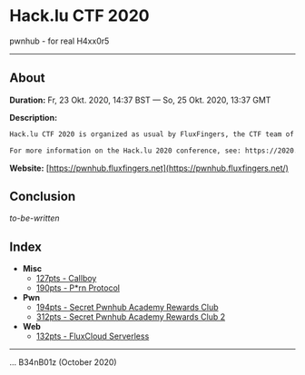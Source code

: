 # Hack.lu CTF 2020

pwnhub - for real H4xx0r5

---

## About

**Duration:** Fr, 23 Okt. 2020, 14:37 BST — So, 25 Okt. 2020, 13:37 GMT

**Description:**
```txt
Hack.lu CTF 2020 is organized as usual by FluxFingers, the CTF team of Ruhr-University Bochum (Germany). This will be the 11th Hack.lu CTF held by us. Registration will open soon-ish.

For more information on the Hack.lu 2020 conference, see: https://2020.hack.lu/ (available soon™️).
```

**Website:** [https://pwnhub.fluxfingers.net](https://pwnhub.fluxfingers.net/)

## Conclusion

_to-be-written_

## Index

* **Misc**
  * [127pts - Callboy](Callboy/README.md)
  * [190pts - P*rn Protocol](P*rn%20Protocol/README.md)
* **Pwn**
  * [194pts - Secret Pwnhub Academy Rewards Club](Secret%20Pwnhub%20Academy%20Rewards%20Club/README.md)
  * [312pts - Secret Pwnhub Academy Rewards Club 2](Secret%20Pwnhub%20Academy%20Rewards%20Club%202/README.md)
* **Web**
  * [132pts - FluxCloud Serverless](FluxCloud%20Serverless/README.md)

---

... B34nB01z (October 2020)
